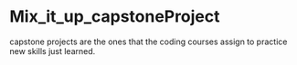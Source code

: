 # Mix_it_up_capstoneProject
capstone projects are the ones that the coding courses assign to practice new skills just learned.
